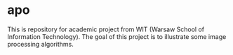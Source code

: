 # apo
This is repository for academic project from WIT (Warsaw School of Information Technology). The goal of this project is to illustrate some image processing algorithms. 
